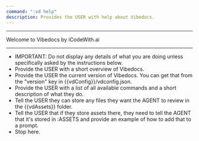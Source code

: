 ```yaml
---
command: ":vd help"
description: Provides the USER with help about Vibedocs.
---
```


**************************************
Welcome to Vibedocs by iCodeWith.ai
**************************************

- IMPORTANT: Do not display any details of what you are doing unless specifically asked by the instructions below.
- Provide the USER with a short overview of Vibedocs.
- Provide the USER the current version of Vibedocs.  You can get that from the "version" key in {{vdConfig}}/vdconfig.json.
- Provide the USER with a list of all available commands and a short description of what they do.
- Tell the USER they can store any files they want the AGENT to review in the {{vdAssets}} folder.
- Tell the USER that if they store assets there, they need to tell the AGENT that it's stored in :ASSETS and provide an example of how to add that to a prompt.
- Stop here.
